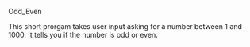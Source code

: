 Odd_Even

This short prorgam takes user input asking for a number between 1 and 1000. It tells you if the number is odd or even.